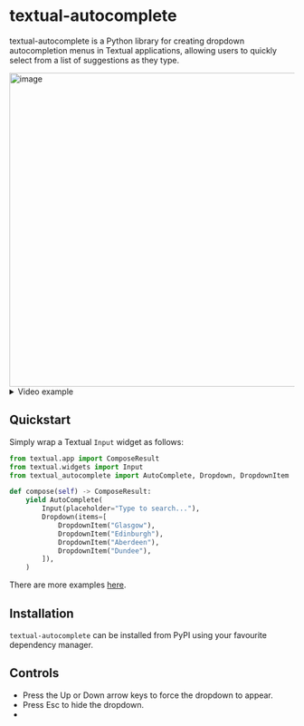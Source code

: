 # textual-autocomplete

textual-autocomplete is a Python library for creating dropdown autocompletion menus in
Textual applications, allowing users to quickly select from a list of suggestions as
they type.

<img width="554" alt="image" src="https://user-images.githubusercontent.com/5740731/205718538-5599a9db-48a2-49dd-99c3-34d43459b81a.png">

<details>
<summary>Video example</summary>

https://user-images.githubusercontent.com/5740731/205718330-a9364894-9133-40ca-8249-6e3dcc13f456.mov

</details>



## Quickstart

Simply wrap a Textual `Input` widget as follows:

```python
from textual.app import ComposeResult
from textual.widgets import Input
from textual_autocomplete import AutoComplete, Dropdown, DropdownItem

def compose(self) -> ComposeResult:
    yield AutoComplete(
        Input(placeholder="Type to search..."),
        Dropdown(items=[
            DropdownItem("Glasgow"),
            DropdownItem("Edinburgh"),
            DropdownItem("Aberdeen"),
            DropdownItem("Dundee"),
        ]),
    )
```

There are more examples [here](./examples).

## Installation

`textual-autocomplete` can be installed from PyPI using your favourite dependency
manager.

## Controls

- Press the Up or Down arrow keys to force the dropdown to appear.
- Press Esc to hide the dropdown.
- 
